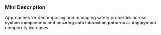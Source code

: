 ### Mini Description

Approaches for decomposing and managing safety properties across system components and ensuring safe interaction patterns as deployment complexity increases.
